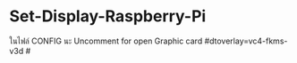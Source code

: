 # Set-Display-Raspberry-Pi
ในไฟล์ CONFIG นะ
Uncomment for open Graphic card #dtoverlay=vc4-fkms-v3d #
